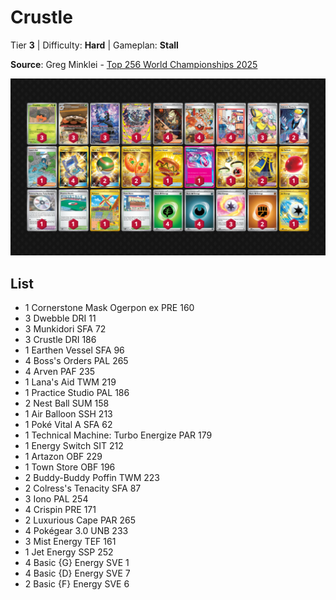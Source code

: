 # Crustle

Tier **3** | Difficulty: **Hard** | Gameplan: **Stall**

**Source**: Greg Minklei - [Top 256 World Championships 2025](https://play.limitlesstcg.com/tournament/6846500e27d8bc24cf2514d3/player/dbforthewin/decklist)

![decklist](../../!Images/Standard/18SVI-BBWF/Crustle.png)

## List
* 1 Cornerstone Mask Ogerpon ex PRE 160
* 3 Dwebble DRI 11
* 3 Munkidori SFA 72
* 3 Crustle DRI 186
* 1 Earthen Vessel SFA 96
* 4 Boss's Orders PAL 265
* 4 Arven PAF 235
* 1 Lana's Aid TWM 219
* 1 Practice Studio PAL 186
* 2 Nest Ball SUM 158
* 1 Air Balloon SSH 213
* 1 Poké Vital A SFA 62
* 1 Technical Machine: Turbo Energize PAR 179
* 1 Energy Switch SIT 212
* 1 Artazon OBF 229
* 1 Town Store OBF 196
* 2 Buddy-Buddy Poffin TWM 223
* 2 Colress's Tenacity SFA 87
* 3 Iono PAL 254
* 4 Crispin PRE 171
* 2 Luxurious Cape PAR 265
* 4 Pokégear 3.0 UNB 233
* 3 Mist Energy TEF 161
* 1 Jet Energy SSP 252
* 4 Basic {G} Energy SVE 1
* 4 Basic {D} Energy SVE 7
* 2 Basic {F} Energy SVE 6